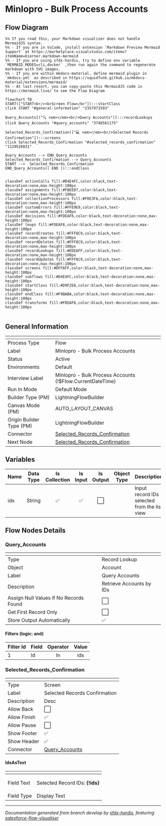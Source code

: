 # Minlopro - Bulk Process Accounts

## Flow Diagram

```mermaid
%% If you read this, your Markdown visualizer does not handle MermaidJS syntax.
%% - If you are in VsCode, install extension `Markdown Preview Mermaid Support` at https://marketplace.visualstudio.com/items?itemName=bierner.markdown-mermaid
%% - If you are using sfdx-hardis, try to define env variable `MERMAID_MODES=cli,docker` ,then run again the command to regenerate markdown with SVG images.
%% - If you are within mkdocs-material, define mermaid plugin in `mkdocs.yml` as described in https://squidfunk.github.io/mkdocs-material/extensions/mermaid/
%% - At last resort, you can copy-paste this MermaidJS code in https://mermaid.live/ to see the Flow Diagram

flowchart TB
START(["START<br/><b>Screen Flow</b>"]):::startClass
click START "#general-information" "2357971593"

Query_Accounts[("🔍 <em></em><br/>Query Accounts")]:::recordLookups
click Query_Accounts "#query_accounts" "3748561175"

Selected_Records_Confirmation(["💻 <em></em><br/>Selected Records Confirmation"]):::screens
click Selected_Records_Confirmation "#selected_records_confirmation" "1129526031"

Query_Accounts --> END_Query_Accounts
Selected_Records_Confirmation --> Query_Accounts
START -->  Selected_Records_Confirmation
END_Query_Accounts(( END )):::endClass


classDef actionCalls fill:#D4E4FC,color:black,text-decoration:none,max-height:100px
classDef assignments fill:#FBEED7,color:black,text-decoration:none,max-height:100px
classDef collectionProcessors fill:#F0E3FA,color:black,text-decoration:none,max-height:100px
classDef customErrors fill:#FFE9E9,color:black,text-decoration:none,max-height:100px
classDef decisions fill:#FDEAF6,color:black,text-decoration:none,max-height:100px
classDef loops fill:#FDEAF6,color:black,text-decoration:none,max-height:100px
classDef recordCreates fill:#FFF8C9,color:black,text-decoration:none,max-height:100px
classDef recordDeletes fill:#FFF8C9,color:black,text-decoration:none,max-height:100px
classDef recordLookups fill:#EDEAFF,color:black,text-decoration:none,max-height:100px
classDef recordUpdates fill:#FFF8C9,color:black,text-decoration:none,max-height:100px
classDef screens fill:#DFF6FF,color:black,text-decoration:none,max-height:100px
classDef subflows fill:#D4E4FC,color:black,text-decoration:none,max-height:100px
classDef startClass fill:#D9F2E6,color:black,text-decoration:none,max-height:100px
classDef endClass fill:#F9BABA,color:black,text-decoration:none,max-height:100px
classDef transforms fill:#FDEAF6,color:black,text-decoration:none,max-height:100px


```

<!-- Flow description -->

## General Information

|<!-- -->|<!-- -->|
|:---|:---|
|Process Type| Flow|
|Label|Minlopro - Bulk Process Accounts|
|Status|Active|
|Environments|Default|
|Interview Label|Minlopro - Bulk Process Accounts {!$Flow.CurrentDateTime}|
|Run In Mode| Default Mode|
| Builder Type (PM)|LightningFlowBuilder|
| Canvas Mode (PM)|AUTO_LAYOUT_CANVAS|
| Origin Builder Type (PM)|LightningFlowBuilder|
|Connector|[Selected_Records_Confirmation](#selected_records_confirmation)|
|Next Node|[Selected_Records_Confirmation](#selected_records_confirmation)|


## Variables

|Name|Data Type|Is Collection|Is Input|Is Output|Object Type|Description|
|:-- |:--:|:--:|:--:|:--:|:--:|:--  |
|ids|String|✅|✅|⬜|<!-- -->|Input record IDs selected from the list view|


## Flow Nodes Details

### Query_Accounts

|<!-- -->|<!-- -->|
|:---|:---|
|Type|Record Lookup|
|Object|Account|
|Label|Query Accounts|
|Description|Retrieve Accounts by IDs|
|Assign Null Values If No Records Found|⬜|
|Get First Record Only|⬜|
|Store Output Automatically|✅|


#### Filters (logic: **and**)

|Filter Id|Field|Operator|Value|
|:-- |:-- |:--:|:--: |
|1|Id| In|ids|




### Selected_Records_Confirmation

|<!-- -->|<!-- -->|
|:---|:---|
|Type|Screen|
|Label|Selected Records Confirmation|
|Description|Desc|
|Allow Back|⬜|
|Allow Finish|✅|
|Allow Pause|⬜|
|Show Footer|✅|
|Show Header|✅|
|Connector|[Query_Accounts](#query_accounts)|


#### IdsAsText

|<!-- -->|<!-- -->|
|:---|:---|
|Field Text|<p>Selected Record IDs: <strong>{!ids}</strong></p>|
|Field Type| Display Text|








___

_Documentation generated from branch develop by [sfdx-hardis](https://sfdx-hardis.cloudity.com), featuring [salesforce-flow-visualiser](https://github.com/toddhalfpenny/salesforce-flow-visualiser)_